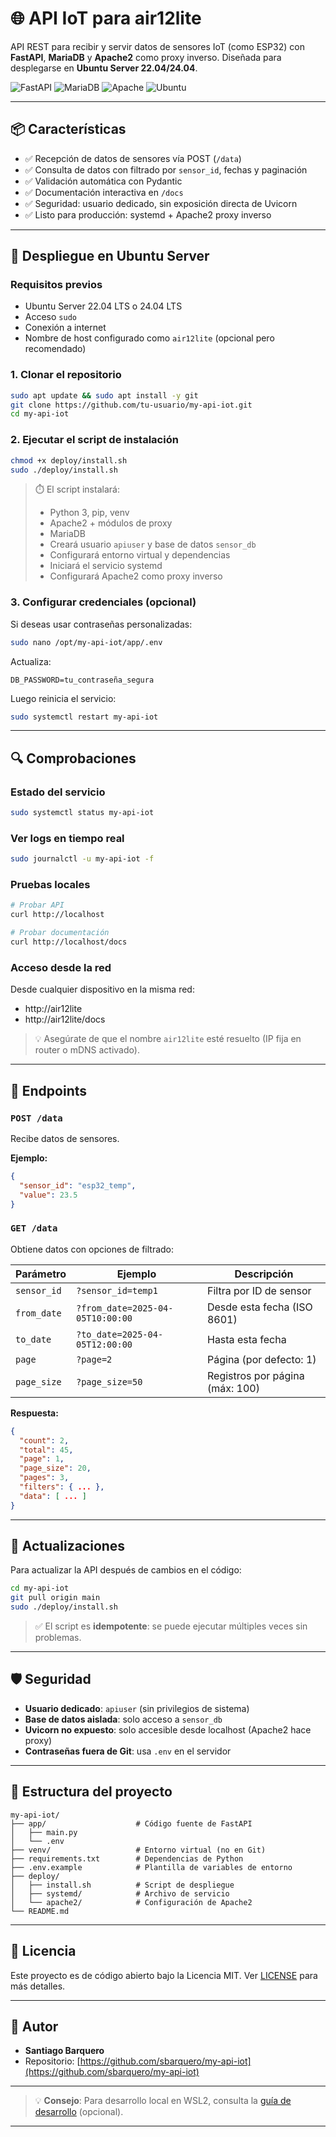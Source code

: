 # 🌐 API IoT para air12lite

API REST para recibir y servir datos de sensores IoT (como ESP32) con **FastAPI**, **MariaDB** y **Apache2** como proxy inverso.
Diseñada para desplegarse en **Ubuntu Server 22.04/24.04**.

![FastAPI](https://img.shields.io/badge/FastAPI-009688?style=flat&logo=fastapi)
![MariaDB](https://img.shields.io/badge/MariaDB-003545?style=flat&logo=mariadb)
![Apache](https://img.shields.io/badge/Apache-D22128?style=flat&logo=apache)
![Ubuntu](https://img.shields.io/badge/Ubuntu-E95420?style=flat&logo=ubuntu)

---

## 📦 Características

- ✅ Recepción de datos de sensores vía POST (`/data`)
- ✅ Consulta de datos con filtrado por `sensor_id`, fechas y paginación
- ✅ Validación automática con Pydantic
- ✅ Documentación interactiva en `/docs`
- ✅ Seguridad: usuario dedicado, sin exposición directa de Uvicorn
- ✅ Listo para producción: systemd + Apache2 proxy inverso

---

## 🚀 Despliegue en Ubuntu Server

### Requisitos previos

- Ubuntu Server 22.04 LTS o 24.04 LTS
- Acceso `sudo`
- Conexión a internet
- Nombre de host configurado como `air12lite` (opcional pero recomendado)

### 1. Clonar el repositorio

```bash
sudo apt update && sudo apt install -y git
git clone https://github.com/tu-usuario/my-api-iot.git
cd my-api-iot
```

### 2. Ejecutar el script de instalación

```bash
chmod +x deploy/install.sh
sudo ./deploy/install.sh
```

> ⏱️ El script instalará:
> - Python 3, pip, venv
> - Apache2 + módulos de proxy
> - MariaDB
> - Creará usuario `apiuser` y base de datos `sensor_db`
> - Configurará entorno virtual y dependencias
> - Iniciará el servicio systemd
> - Configurará Apache2 como proxy inverso

### 3. Configurar credenciales (opcional)

Si deseas usar contraseñas personalizadas:

```bash
sudo nano /opt/my-api-iot/app/.env
```

Actualiza:
```env
DB_PASSWORD=tu_contraseña_segura
```

Luego reinicia el servicio:
```bash
sudo systemctl restart my-api-iot
```

---

## 🔍 Comprobaciones

### Estado del servicio
```bash
sudo systemctl status my-api-iot
```

### Ver logs en tiempo real
```bash
sudo journalctl -u my-api-iot -f
```

### Pruebas locales
```bash
# Probar API
curl http://localhost

# Probar documentación
curl http://localhost/docs
```

### Acceso desde la red
Desde cualquier dispositivo en la misma red:
- http://air12lite
- http://air12lite/docs

> 💡 Asegúrate de que el nombre `air12lite` esté resuelto (IP fija en router o mDNS activado).

---

## 📡 Endpoints

### `POST /data`
Recibe datos de sensores.

**Ejemplo:**
```json
{
  "sensor_id": "esp32_temp",
  "value": 23.5
}
```

### `GET /data`
Obtiene datos con opciones de filtrado:

| Parámetro | Ejemplo | Descripción |
|----------|---------|-------------|
| `sensor_id` | `?sensor_id=temp1` | Filtra por ID de sensor |
| `from_date` | `?from_date=2025-04-05T10:00:00` | Desde esta fecha (ISO 8601) |
| `to_date` | `?to_date=2025-04-05T12:00:00` | Hasta esta fecha |
| `page` | `?page=2` | Página (por defecto: 1) |
| `page_size` | `?page_size=50` | Registros por página (máx: 100) |

**Respuesta:**
```json
{
  "count": 2,
  "total": 45,
  "page": 1,
  "page_size": 20,
  "pages": 3,
  "filters": { ... },
  "data": [ ... ]
}
```

---

## 🔄 Actualizaciones

Para actualizar la API después de cambios en el código:

```bash
cd my-api-iot
git pull origin main
sudo ./deploy/install.sh
```

> ✅ El script es **idempotente**: se puede ejecutar múltiples veces sin problemas.

---

## 🛡️ Seguridad

- **Usuario dedicado**: `apiuser` (sin privilegios de sistema)
- **Base de datos aislada**: solo acceso a `sensor_db`
- **Uvicorn no expuesto**: solo accesible desde localhost (Apache2 hace proxy)
- **Contraseñas fuera de Git**: usa `.env` en el servidor

---

## 📁 Estructura del proyecto

```
my-api-iot/
├── app/                    # Código fuente de FastAPI
│   ├── main.py
│   └── .env
├── venv/                   # Entorno virtual (no en Git)
├── requirements.txt        # Dependencias de Python
├── .env.example            # Plantilla de variables de entorno
├── deploy/
│   ├── install.sh          # Script de despliegue
│   ├── systemd/            # Archivo de servicio
│   └── apache2/            # Configuración de Apache2
└── README.md
```

---

## 📜 Licencia

Este proyecto es de código abierto bajo la Licencia MIT.
Ver [LICENSE](LICENSE) para más detalles.

---

## 🙌 Autor

- **Santiago Barquero**
- Repositorio: [https://github.com/sbarquero/my-api-iot](https://github.com/sbarquero/my-api-iot)
---

> 💡 **Consejo**: Para desarrollo local en WSL2, consulta la [guía de desarrollo](docs/development.md) (opcional).

---
